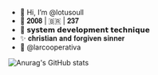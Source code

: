 - 👋 Hi, I’m @lotusoull
- 👀 𝟐𝟎𝟎𝟖 | 🇧🇷 | 𝟐𝟑𝟕
- 👾 𝘀𝘆𝘀𝘁𝗲𝗺 𝗱𝗲𝘃𝗲𝗹𝗼𝗽𝗺𝗲𝗻𝘁 𝘁𝗲𝗰𝗵𝗻𝗶𝗾𝘂𝗲
- ✨ 𝐜𝐡𝐫𝐢𝐬𝐭𝐢𝐚𝐧 𝐚𝐧𝐝 𝐟𝐨𝐫𝐠𝐢𝐯𝐞𝐧 𝐬𝐢𝐧𝐧𝐞𝐫
- 💼 @larcooperativa 

![Anurag's GitHub stats](https://github-readme-stats.vercel.app/api?username=lotusoull&theme=midnight-purple&show_icons=true)
